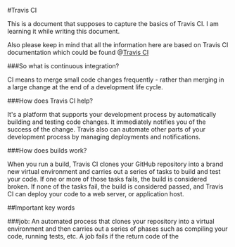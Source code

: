 #Travis CI  

This is a document that supposes to capture the basics of Travis CI.
I am learning it while writing this document.

Also please keep in mind that all the information here are based on
Travis CI documentation which could be found @[Travis CI](https://docs.travis-ci.com/)


###So what is continuous integration?

CI means to merge small code changes frequently - rather than merging in a large change at
the end of a development life cycle.

###How does Travis CI help?

It's a platform that supports your development process by automatically building and testing code
changes. It immediately notifies you of the success of the change. Travis also can automate other parts
of your development process by managing deployments and notifications.


###How does builds work? 

When you run a build, Travis CI clones your GitHub repository into a brand new virtual environment and carries out a series of tasks to build and test your code. If one or more of those tasks fails,
the build is considered broken. If none of the tasks fail, the build is considered passed, and
Travis CI can deploy your code to a web server, or application host.

##Important key words

###job:
An automated process that clones your repository into a virtual environment and then carries out a series of phases such as compiling your code, running tests, etc. A job fails if the
return code of the <script> phase is non zero.

###phase:
The sequential steps of a job. For example, the install phase comes before the script phase,
which comes before the optional deploy phase.

###build:
A group of jobs. For example, a build might have two jobs, each of which tests a project with a different version of a programming language. A build finishes when all of its jobs are finished.

###stage:
A group of jobs that run in parallel as part of a sequential build process
composed of multiple stages.


###Trouble shooting
If you have problems with broken builds, check out @[Travis CI documentation](https://docs.travis-ci.com/user/common-build-problems/)


##Getting started

check out the [prerequisites](https://docs.travis-ci.com/user/getting-started/) here

```
Add a .tarvis.yml file to your git repo, then commit and push, to trigger Travis's build
```


> We will be looking into how to customize your build shortly. I will probably give 2 examples one using Node.js and another using Java



#More than running tests

Travis enables you to do more than running tests.


>we will look into how to configure Travis to send notifications shortly
